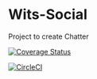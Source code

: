 # Wits-Social
Project to create Chatter

[![Coverage Status](https://coveralls.io/repos/github/JudaGold/Wits-Social/badge.svg?branch=main)](https://coveralls.io/github/JudaGold/Wits-Social?branch=main)

[![CircleCI](https://circleci.com/gh/JudaGold/Wits-Social/tree/main.svg?style=svg)](https://circleci.com/gh/JudaGold/Wits-Social/tree/main)
